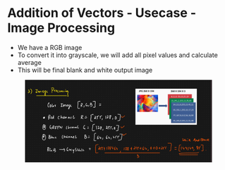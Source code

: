 # Addition of Vectors - Usecase - Image Processing

* We have a RGB image
* To convert it into grayscale, we will add all pixel values and calculate average
* This will be final blank and white output image

<figure><img src="../../.gitbook/assets/image (7) (1) (1) (1).png" alt=""><figcaption></figcaption></figure>
